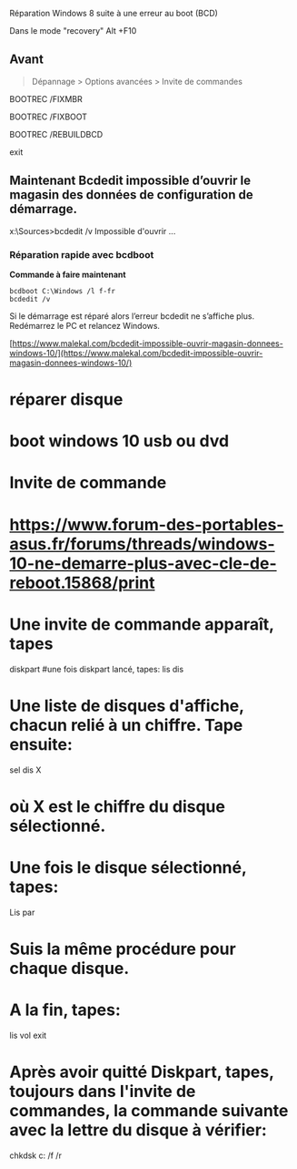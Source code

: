 Réparation Windows 8 suite à une erreur au boot (BCD)

Dans le mode "recovery" Alt +F10

## Avant

> Dépannage > Options avancées > Invite de commandes

BOOTREC /FIXMBR

BOOTREC /FIXBOOT

BOOTREC /REBUILDBCD

exit

## Maintenant Bcdedit impossible d’ouvrir le magasin des données de configuration de démarrage.


x:\Sources>bcdedit /v
Impossible d'ouvrir ...

### Réparation rapide avec bcdboot

**Commande à faire maintenant**

	bcdboot C:\Windows /l f-fr
	bcdedit /v

Si le démarrage est réparé alors l’erreur bcdedit ne s’affiche plus.
Redémarrez le PC et relancez Windows.

[https://www.malekal.com/bcdedit-impossible-ouvrir-magasin-donnees-windows-10/](https://www.malekal.com/bcdedit-impossible-ouvrir-magasin-donnees-windows-10/)


# réparer disque
# boot windows 10 usb ou dvd
# Invite de commande
# https://www.forum-des-portables-asus.fr/forums/threads/windows-10-ne-demarre-plus-avec-cle-de-reboot.15868/print
# Une invite de commande apparaît, tapes
diskpart
#une fois diskpart lancé, tapes:
lis dis 
# Une liste de disques d'affiche, chacun relié à un chiffre. Tape ensuite:
sel dis X
# où X est le chiffre du disque sélectionné.
# Une fois le disque sélectionné, tapes:
Lis par 
# Suis la même procédure pour chaque disque.
# A la fin, tapes:
lis vol
exit

# Après avoir quitté Diskpart, tapes, toujours dans l'invite de commandes, la commande suivante avec la lettre du disque à vérifier:
chkdsk c: /f /r




